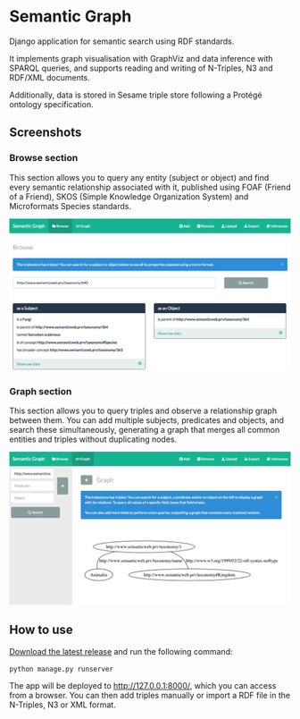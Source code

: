 # Semantic Graph

Django application for semantic search using RDF standards.

It implements graph visualisation with GraphViz and data inference with SPARQL queries, and supports reading and writing of N-Triples, N3 and RDF/XML documents.

Additionally, data is stored in Sesame triple store following a Protégé ontology specification.


## Screenshots

### Browse section
This section allows you to query any entity (subject or object) and find every semantic relationship associated with it, published using FOAF (Friend of a Friend), SKOS (Simple Knowledge Organization System) and Microformats Species standards.

![Screenshot1](screenshots/01.png)

### Graph section
This section allows you to query triples and observe a relationship graph between them. You can add multiple subjects, predicates and objects, and search these simultaneously, generating a graph that merges all common entities and triples without duplicating nodes.

![Screenshot2](screenshots/02.png)


## How to use

[Download the latest release](https://github.com/edduarte/semantic-graph/releases) and run the following command:

```
python manage.py runserver
```

The app will be deployed to http://127.0.0.1:8000/, which you can access from a browser. You can then add triples manually or import a RDF file in the N-Triples, N3 or XML format.


